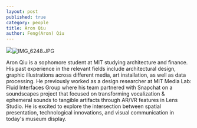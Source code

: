```yaml
---
layout: post
published: true
category: people
title: Aron Qiu
author: Feng(Aron) Qiu
---
```

![]({{site.baseurl}}/assets/IMG_6248.JPG)![IMG_6248.JPG]({{site.baseurl}}/assets/IMG_6248.JPG)

Aron Qiu is a sophomore student at MIT studying architecture and finance. His past experience in the relevant fields include architectural design, graphic illustrations across different media, art installation, as well as data processing. He previously worked as a design researcher at MIT Media Lab: Fluid Interfaces Group where his team partnered with Snapchat on a soundscapes project that focused on transforming vocalization & ephemeral sounds to tangible artifacts through AR/VR features in Lens Studio. He is excited to explore the intersection between spatial presentation, technological innovations, and visual communication in today's museum display.
